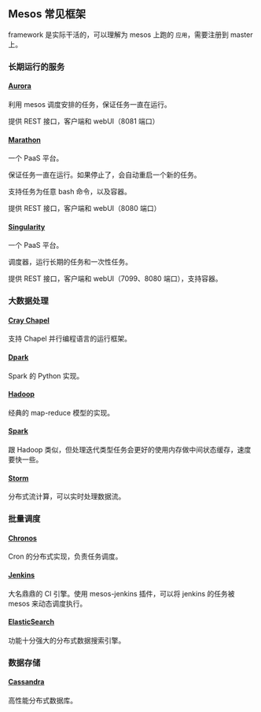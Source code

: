 ## Mesos 常见框架

framework 是实际干活的，可以理解为 mesos 上跑的 `应用`，需要注册到 master 上。

### 长期运行的服务

#### [Aurora](http://aurora.incubator.apache.org/)
利用 mesos 调度安排的任务，保证任务一直在运行。

提供 REST 接口，客户端和 webUI（8081 端口）

#### [Marathon](https://github.com/mesosphere/marathon)
一个 PaaS 平台。

保证任务一直在运行。如果停止了，会自动重启一个新的任务。

支持任务为任意 bash 命令，以及容器。

提供 REST 接口，客户端和 webUI（8080 端口）

#### [Singularity](https://github.com/HubSpot/Singularity)
一个 PaaS 平台。

调度器，运行长期的任务和一次性任务。

提供 REST 接口，客户端和 webUI（7099、8080 端口），支持容器。

### 大数据处理
#### [Cray Chapel](https://github.com/nqn/mesos-chapel)
支持 Chapel 并行编程语言的运行框架。

#### [Dpark](https://github.com/douban/dpark)
Spark 的 Python 实现。

#### [Hadoop](https://github.com/mesos/hadoop)
经典的 map-reduce 模型的实现。

#### [Spark](http://spark.incubator.apache.org/)
跟 Hadoop 类似，但处理迭代类型任务会更好的使用内存做中间状态缓存，速度要快一些。

#### [Storm](https://github.com/mesosphere/storm-mesos)
分布式流计算，可以实时处理数据流。

### 批量调度
#### [Chronos](https://github.com/airbnb/chronos)
Cron 的分布式实现，负责任务调度。

#### [Jenkins](https://github.com/jenkinsci/mesos-plugin)
大名鼎鼎的 CI 引擎。使用 mesos-jenkins 插件，可以将 jenkins 的任务被 mesos 来动态调度执行。

#### [ElasticSearch](https://github.com/mesosphere/elasticsearch-mesos)
功能十分强大的分布式数据搜索引擎。

### 数据存储
#### [Cassandra](https://github.com/mesosphere/cassandra-mesos)
高性能分布式数据库。

